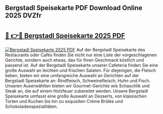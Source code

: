 ## Bergstadl Speisekarte PDF Download Online 2025 DVZfr

# <h2><a href="http://gc7rnq.nevu.top/?p=Bergstadl+Speisekarte">🔗 👉🔴 Bergstadl Speisekarte 2025 PDF</a></h2>

[![Bergstadl Speisekarte 2025 PDF](https://i.imgur.com/dBaPXMq.png)](http://gc7rnq.nevu.top/?p=Bergstadl+Speisekarte)
Auf der Bergstadl Speisekarte des Restaurants oder Cafés finden Sie nicht nur eine Liste der vorgeschlagenen Gerichte, sondern auch etwas, das für Ihren Geschmack köstlich und passend ist. Auf der Bergstadl Speisekarte unserer Cafeteria finden Sie eine große Auswahl an leichten und frischen Salaten. Für diejenigen, die Fleisch lieben, bieten wir eine umfangreiche Auswahl an Gerichten auf der Bergstadl Speisekarte an: Rindfleisch, Schweinefleisch, Huhn und Fisch. Unseren Auserwählten bieten wir Gourmet-Gerichte wie Schaschlik und Steak an, die auf einem Holzfeuer zubereitet werden. Unsere Bergstadl Speisekarte umfasst eine große Auswahl an Desserts, von klassischen Torten und Kuchen bis hin zu exquisiten Crème Brûlée und Schokoladenspezialitäten.
